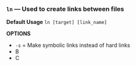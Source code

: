 ### `ln` — Used to create links between files

**Default Usage**
	`ln [target] [link_name]` 

**OPTIONS**
- `-s` = Make symbolic links instead of hard links
- B
- C
